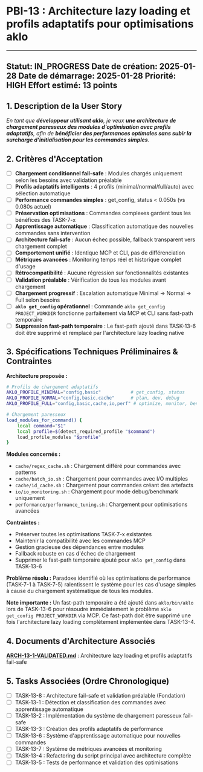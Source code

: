 # PBI-13 : Architecture lazy loading et profils adaptatifs pour optimisations aklo

---
**Statut:** IN_PROGRESS
**Date de création:** 2025-01-28
**Date de démarrage:** 2025-01-28
**Priorité:** HIGH
**Effort estimé:** 13 points
---

## 1. Description de la User Story

_En tant que **développeur utilisant aklo**, je veux **une architecture de chargement paresseux des modules d'optimisation avec profils adaptatifs**, afin de **bénéficier des performances optimales sans subir la surcharge d'initialisation pour les commandes simples**._

## 2. Critères d'Acceptation

- [ ] **Chargement conditionnel fail-safe** : Modules chargés uniquement selon les besoins avec validation préalable
- [ ] **Profils adaptatifs intelligents** : 4 profils (minimal/normal/full/auto) avec sélection automatique
- [ ] **Performance commandes simples** : get_config, status < 0.050s (vs 0.080s actuel)
- [ ] **Préservation optimisations** : Commandes complexes gardent tous les bénéfices des TASK-7-x
- [ ] **Apprentissage automatique** : Classification automatique des nouvelles commandes sans intervention
- [ ] **Architecture fail-safe** : Aucun échec possible, fallback transparent vers chargement complet
- [ ] **Comportement unifié** : Identique MCP et CLI, pas de différenciation
- [ ] **Métriques avancées** : Monitoring temps réel et historique complet d'usage
- [ ] **Rétrocompatibilité** : Aucune régression sur fonctionnalités existantes
- [ ] **Validation préalable** : Vérification de tous les modules avant chargement
- [ ] **Chargement progressif** : Escalation automatique Minimal → Normal → Full selon besoins
- [ ] **`aklo get_config` opérationnel** : Commande `aklo get_config PROJECT_WORKDIR` fonctionne parfaitement via MCP et CLI sans fast-path temporaire
- [ ] **Suppression fast-path temporaire** : Le fast-path ajouté dans TASK-13-6 doit être supprimé et remplacé par l'architecture lazy loading native

## 3. Spécifications Techniques Préliminaires & Contraintes

**Architecture proposée :**
```bash
# Profils de chargement adaptatifs
AKLO_PROFILE_MINIMAL="config,basic"           # get_config, status
AKLO_PROFILE_NORMAL="config,basic,cache"      # plan, dev, debug
AKLO_PROFILE_FULL="config,basic,cache,io,perf" # optimize, monitor, benchmark

# Chargement paresseux
load_modules_for_command() {
    local command="$1"
    local profile=$(detect_required_profile "$command")
    load_profile_modules "$profile"
}
```

**Modules concernés :**
- `cache/regex_cache.sh` : Chargement différé pour commandes avec patterns
- `cache/batch_io.sh` : Chargement pour commandes avec I/O multiples
- `cache/id_cache.sh` : Chargement pour commandes créant des artefacts
- `io/io_monitoring.sh` : Chargement pour mode debug/benchmark uniquement
- `performance/performance_tuning.sh` : Chargement pour optimisations avancées

**Contraintes :**
- Préserver toutes les optimisations TASK-7-x existantes
- Maintenir la compatibilité avec les commandes MCP
- Gestion gracieuse des dépendances entre modules
- Fallback robuste en cas d'échec de chargement
- Supprimer le fast-path temporaire ajouté pour `aklo get_config` dans TASK-13-6

**Problème résolu :**
Paradoxe identifié où les optimisations de performance (TASK-7-1 à TASK-7-5) ralentissent le système pour les cas d'usage simples à cause du chargement systématique de tous les modules.

**Note importante :**
Un fast-path temporaire a été ajouté dans `aklo/bin/aklo` lors de TASK-13-6 pour résoudre immédiatement le problème `aklo get_config PROJECT_WORKDIR` via MCP. Ce fast-path doit être supprimé une fois l'architecture lazy loading complètement implémentée dans TASK-13-4.

## 4. Documents d'Architecture Associés

**[ARCH-13-1-VALIDATED.md](../02-architecture/ARCH-13-1-VALIDATED.md)** : Architecture lazy loading et profils adaptatifs fail-safe

## 5. Tasks Associées (Ordre Chronologique)

- [ ] TASK-13-8 : Architecture fail-safe et validation préalable (Fondation)
- [ ] TASK-13-1 : Détection et classification des commandes avec apprentissage automatique
- [ ] TASK-13-2 : Implémentation du système de chargement paresseux fail-safe
- [ ] TASK-13-3 : Création des profils adaptatifs de performance
- [ ] TASK-13-6 : Système d'apprentissage automatique pour nouvelles commandes
- [ ] TASK-13-7 : Système de métriques avancées et monitoring
- [ ] TASK-13-4 : Refactoring du script principal avec architecture complète
- [ ] TASK-13-5 : Tests de performance et validation des optimisations